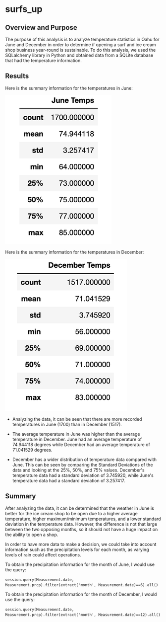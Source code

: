 # surfs_up

## Overview and Purpose

The purpose of this analysis is to analyze temperature statistics in Oahu for June and December in order to determine if opening a surf and ice cream shop business year-round is sustainable. To do this analysis, we used the SQLalchemy library in Python and obtained data from a SQLite database that had the temperature information. 


## Results

Here is the summary information for the temperatures in June: 

![june](https://github.com/tylerfallon/surfs_up/blob/main/june_temps.png?raw=true)

Here is the summary information for the temperatures in December:

![dec](https://github.com/tylerfallon/surfs_up/blob/main/dec_temps.png?raw=true)

- Analyzing the data, it can be seen that there are more recorded temperatures in June (1700) than in December (1517). 

- The average temperature in June was higher than the average temperature in December. June had an average temperature of 74.944118 degrees while December had an average temperature of 71.041529 degrees. 

- December has a wider distribution of temperature data compared with June. This can be seen by comparing the Standard Deviations of the data and looking at the 25%, 50%, and 75% values. December's temperature data had a standard deviation of 3.745920, while June's temperature data had a standard deviation of 3.257417. 

## Summary

After analyzing the data, it can be determined that the weather in June is better for the ice cream shop to be open due to a higher average temperature, higher maximum/minimum temperatures, and a lower standard deviation in the temperature data. However, the difference is not that large between the two opposing months, so it should not have a huge impact on the ability to open a shop. 

In order to have more data to make a decision, we could take into account information such as the precipitation levels for each month, as varying levels of rain could affect operations. 

To obtain the precipitation information for the month of June, I would use the query:

`session.query(Measurement.date, Measurement.prcp).filter(extract('month', Measurement.date)==6).all()`

To obtain the precipitation information for the month of December, I would use the query:

`session.query(Measurement.date, Measurement.prcp).filter(extract('month', Measurement.date)==12).all()`
